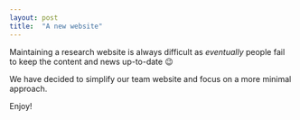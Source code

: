 ```yaml
---
layout: post
title:  "A new website"
---
```


Maintaining a research website is always difficult as _eventually_ people fail to keep the content and news up-to-date 😉

We have decided to simplify our team website and focus on a more minimal approach.

Enjoy!
